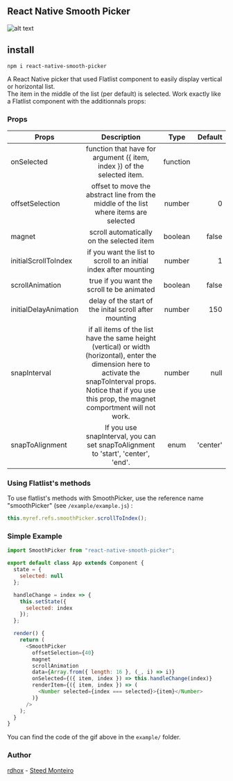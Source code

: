 ## React Native Smooth Picker

[example]: https://github.com/rdhox/react-native-smooth-picker/blob/master/assets/demo.gif "example react-native-smooth-picker"

![alt text][example]

## install

```
npm i react-native-smooth-picker
```

A React Native picker that used Flatlist component to easily display vertical or horizontal list.  
The item in the middle of the list (per default) is selected. Work exactly like a Flatlist component with the additionnals props:

### Props

| Props                 |                                                                                                      Description                                                                                                       |   Type   |  Default |
| --------------------- | :--------------------------------------------------------------------------------------------------------------------------------------------------------------------------------------------------------------------: | :------: | -------: |
| onSelected            |                                                                        function that have for argument ({ item, index }) of the selected item.                                                                         | function |          |
| offsetSelection       |                                                                 offset to move the abstract line from the middle of the list where items are selected                                                                  |  number  |        0 |
| magnet                |                                                                                       scroll automatically on the selected item                                                                                        | boolean  |    false |
| initialScrollToIndex  |                                                                           if you want the list to scroll to an initial index after mounting                                                                            |  number  |        1 |
| scrollAnimation       |                                                                                       true if you want the scroll te be animated                                                                                       | boolean  |    false |
| initialDelayAnimation |                                                                                 delay of the start of the inital scroll after mounting                                                                                 |  number  |      150 |
| snapInterval          | if all items of the list have the same height (vertical) or width (horizontal), enter the dimension here to activate the snapToInterval props. Notice that if you use this prop, the magnet comportment will not work. |  number  |     null |
| snapToAlignment       |                                                                   If you use snapInterval, you can set snapToAlignment to 'start', 'center', 'end'.                                                                    |   enum   | 'center' |

### Using Flatlist's methods

To use flatlist's methods with SmoothPicker, use the reference name "smoothPicker" (see `/example/example.js`) :

```javascript
this.myref.refs.smoothPicker.scrollToIndex();
```

### Simple Example

```javascript
import SmoothPicker from "react-native-smooth-picker";

export default class App extends Component {
  state = {
    selected: null
  };

  handleChange = index => {
    this.setState({
      selected: index
    });
  };

  render() {
    return (
      <SmoothPicker
        offsetSelection={40}
        magnet
        scrollAnimation
        data={Array.from({ length: 16 }, (_, i) => i)}
        onSelected={({ item, index }) => this.handleChange(index)}
        renderItem={({ item, index }) => (
          <Number selected={index === selected}>{item}</Number>
        )}
      />
    );
  }
}
```

You can find the code of the gif above in the `example/` folder.

### Author

[rdhox](https://github.com/rdhox) - [Steed Monteiro](https://github.com/SteedMonteiro)
